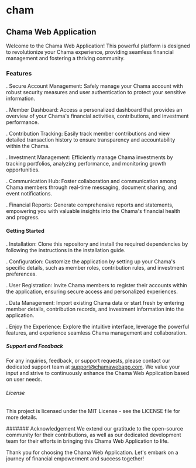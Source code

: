 # cham
## Chama Web Application
Welcome to the Chama Web Application! This powerful platform is designed to revolutionize your Chama experience, providing seamless financial management and fostering a thriving community.

### Features
. Secure Account Management: Safely manage your Chama account with robust security measures and user authentication to protect your sensitive information.

. Member Dashboard: Access a personalized dashboard that provides an overview of your Chama's financial activities, contributions, and investment performance.

. Contribution Tracking: Easily track member contributions and view detailed transaction history to ensure transparency and accountability within the Chama.

. Investment Management: Efficiently manage Chama investments by tracking portfolios, analyzing performance, and monitoring growth opportunities.

. Communication Hub: Foster collaboration and communication among Chama members through real-time messaging, document sharing, and event notifications.

. Financial Reports: Generate comprehensive reports and statements, empowering you with valuable insights into the Chama's financial health and progress.

#### Getting Started
. Installation: Clone this repository and install the required dependencies by following the instructions in the installation guide.

. Configuration: Customize the application by setting up your Chama's specific details, such as member roles, contribution rules, and investment preferences.

. User Registration: Invite Chama members to register their accounts within the application, ensuring secure access and personalized experiences.

. Data Management: Import existing Chama data or start fresh by entering member details, contribution records, and investment information into the application.

. Enjoy the Experience: Explore the intuitive interface, leverage the powerful features, and experience seamless Chama management and collaboration.

##### Support and Feedback
For any inquiries, feedback, or support requests, please contact our dedicated support team at support@chamawebapp.com. We value your input and strive to continuously enhance the Chama Web Application based on user needs.

###### License
This project is licensed under the MIT License - see the LICENSE file for more details.

####### Acknowledgement
We extend our gratitude to the open-source community for their contributions, as well as our dedicated development team for their efforts in bringing this Chama Web Application to life.

Thank you for choosing the Chama Web Application. Let's embark on a journey of financial empowerment and success together!
